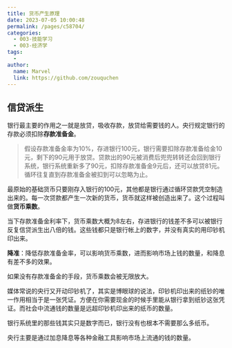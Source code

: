 ```yaml
---
title: 货币产生原理
date: 2023-07-05 10:00:48
permalink: /pages/c58704/
categories:
  - 003-技能学习
  - 003-经济学
tags:
  - 
author: 
  name: Marvel
  link: https://github.com/zouquchen
---
```


## 信贷派生

银行最主要的作用之一就是放贷，吸收存款，放贷给需要钱的人。央行规定银行的存款必须扣除**存款准备金**。

>假设存款准备金率为10%，存进银行100元，银行需要扣除存款准备给金10元，剩下的90元用于放贷。贷款出的90元被消费后兜兜转转还会回到银行系统，银行系统重新多了90元，扣除存款准备金9元后，还可以放贷81元。循环往复直到存款准备金被扣到可以忽略为止。
>
 最原始的基础货币只要刚存入银行的100元，其他都是银行通过循环贷款凭空制造出来的。每一次贷款都产生一次新的货币，货币就这样被创造出来了。这个过程叫做**货币乘数**。
 
当下存款准备金利率下，货币乘数大概为8左右，存进银行的钱差不多可以被银行反复信贷派生出八倍的钱。这些钱都只是银行帐上的数字，并没有真实的用印钞机印出来。

**降准**：降低存款准备金率，可以影响货币乘数，进而影响市场上钱的数量，和降息有差不多的效果。

如果没有存款准备金的手段，货币乘数会被无限放大。

媒体常说的央行又开动印钞机了，其实是博眼球的说法，印钞机印出来的纸钞的唯一作用相当于是一张凭证。方便在你需要现金的时候手里能从银行拿到纸钞这张凭证。而社会中流通钱的数量是远超印钞机印出来的纸币的数量。

银行系统里的那些钱其实只是数字而已，银行没有也根本不需要那么多纸币。

央行主要是通过加息降息等各种金融工具影响市场上流通的钱的数量。
